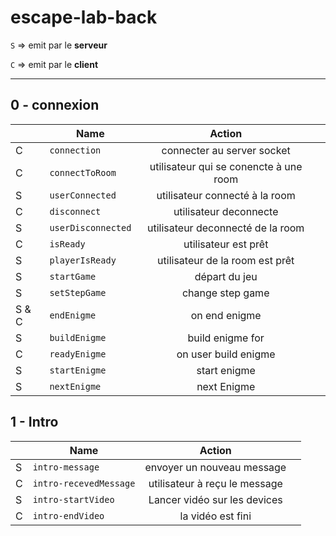 # escape-lab-back

`S` => emit par le **serveur**

`C` => emit par le **client**
__________
## 0 - connexion

|   | Name                                |            Action            |  |
|---|-------------------------------------|:----------------------------:|---|
| C | `connection`                        | connecter au server socket  ||
| C | `connectToRoom`                     | utilisateur qui se conencte à une room||
| S | `userConnected`                     | utilisateur connecté à la room ||
| C | `disconnect`                        | utilisateur deconnecte      ||
| S | `userDisconnected`                  | utilisateur deconnecté de la room ||
| C | `isReady`                           | utilisateur est prêt        ||
| S | `playerIsReady`                     | utilisateur de la room est prêt ||
| S | `startGame`                         | départ du jeu               ||
| S | `setStepGame`                       | change step game            ||
| S & C | `endEnigme`                     | on end enigme               ||
| S | `buildEnigme`                       | build enigme for            ||
| C | `readyEnigme`                       | on user build enigme        ||
| S | `startEnigme`                       | start enigme                ||
| S | `nextEnigme`                        | next Enigme                 ||


## 1 - Intro

|   | Name                                |            Action            |  |
|---|-------------------------------------|:----------------------------:|---|
| S | `intro-message`                     | envoyer un nouveau message  ||
| C | `intro-recevedMessage`              | utilisateur à reçu le message||
| S | `intro-startVideo`                  | Lancer vidéo sur les devices||
| C | `intro-endVideo`                    | la vidéo est fini           ||
